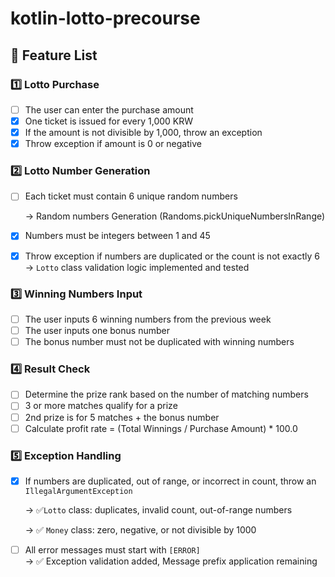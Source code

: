 # kotlin-lotto-precourse

## 🧾 Feature List

### 1️⃣ Lotto Purchase

- [ ] The user can enter the purchase amount
- [x] One ticket is issued for every 1,000 KRW
- [x] If the amount is not divisible by 1,000, throw an exception
- [x] Throw exception if amount is 0 or negative

### 2️⃣ Lotto Number Generation

- [ ] Each ticket must contain 6 unique random numbers

  → Random numbers Generation (Randoms.pickUniqueNumbersInRange)

- [x] Numbers must be integers between 1 and 45

- [x] Throw exception if numbers are duplicated or the count is not exactly 6  
  → `Lotto` class validation logic implemented and tested

### 3️⃣ Winning Numbers Input

- [ ] The user inputs 6 winning numbers from the previous week
- [ ] The user inputs one bonus number
- [ ] The bonus number must not be duplicated with winning numbers

### 4️⃣ Result Check

- [ ] Determine the prize rank based on the number of matching numbers
- [ ] 3 or more matches qualify for a prize
- [ ] 2nd prize is for 5 matches + the bonus number
- [ ] Calculate profit rate = (Total Winnings / Purchase Amount) * 100.0

### 5️⃣ Exception Handling

- [x] If numbers are duplicated, out of range, or incorrect in count, throw an `IllegalArgumentException`

   → ✅`Lotto` class: duplicates, invalid count, out-of-range numbers

   → ✅ `Money` class: zero, negative, or not divisible by 1000

- [ ] All error messages must start with `[ERROR]`  
  → ✅ Exception validation added,  Message prefix application remaining
